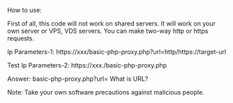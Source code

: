 How to use:

First of all, this code will not work on shared servers. It will work on your own server or VPS, VDS servers. You can make two-way http or https requests.

Ip Parameters-1:
https://xxx/basic-php-proxy.php?url=http/https://target-url

Test Ip Parameters-2:
https://xxx./basic-php-proxy.php

Answer:
basic-php-proxy.php?url= What is URL?

Note: Take your own software precautions against malicious people.

